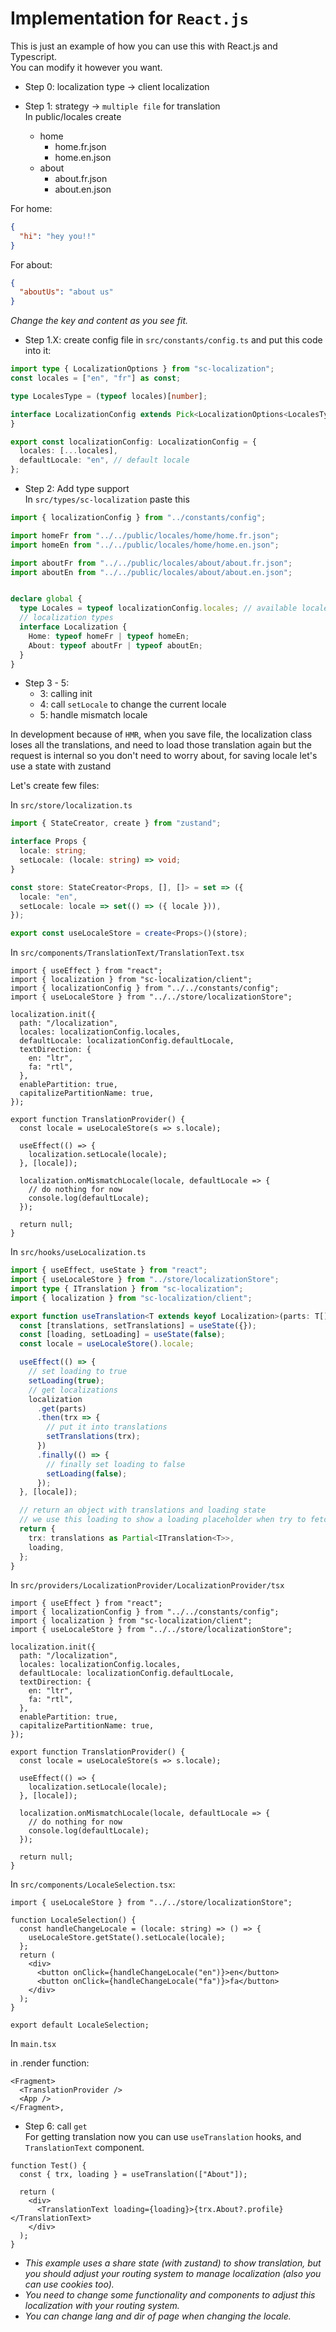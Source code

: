 # Implementation for `React.js`
This is just an example of how you can use this with React.js and Typescript.<br>
You can modify it however you want.

- Step 0: localization type -> client localization

- Step 1: strategy -> `multiple file` for translation <br>
In public/locales create
  - home
    - home.fr.json
    - home.en.json
  - about
    - about.fr.json
    - about.en.json

For home:

```json
{
  "hi": "hey you!!"
}
```
For about:

```json
{
  "aboutUs": "about us"
}
```


*Change the key and content as you see fit.*

- Step 1.X: create config file in `src/constants/config.ts` and put this code into it:

```ts
import type { LocalizationOptions } from "sc-localization";
const locales = ["en", "fr"] as const;

type LocalesType = (typeof locales)[number];

interface LocalizationConfig extends Pick<LocalizationOptions<LocalesType>, "locales" | "defaultLocale"> {
}

export const localizationConfig: LocalizationConfig = {
  locales: [...locales],
  defaultLocale: "en", // default locale
};
```

- Step 2: Add type support <br>
In `src/types/sc-localization` paste this

```ts
import { localizationConfig } from "../constants/config";

import homeFr from "../../public/locales/home/home.fr.json";
import homeEn from "../../public/locales/home/home.en.json";

import aboutFr from "../../public/locales/about/about.fr.json";
import aboutEn from "../../public/locales/about/about.en.json";


declare global {
  type Locales = typeof localizationConfig.locales; // available locale
  // localization types
  interface Localization {
    Home: typeof homeFr | typeof homeEn;
    About: typeof aboutFr | typeof aboutEn;
  }  
}
```

- Step 3 - 5:
  - 3: calling init
  - 4: call `setLocale` to change the current locale
  - 5: handle mismatch locale

In development because of `HMR`, when you save file, the localization class loses all the translations, and need to load those translation again but the request is internal so you don't need to worry about, for saving locale let's use a state with zustand<br>

Let's create few files: <br>

In `src/store/localization.ts`

```ts
import { StateCreator, create } from "zustand";

interface Props {
  locale: string;
  setLocale: (locale: string) => void;
}

const store: StateCreator<Props, [], []> = set => ({
  locale: "en",
  setLocale: locale => set(() => ({ locale })),
});

export const useLocaleStore = create<Props>()(store);
```



In `src/components/TranslationText/TranslationText.tsx`

```tsx
import { useEffect } from "react";
import { localization } from "sc-localization/client";
import { localizationConfig } from "../../constants/config";
import { useLocaleStore } from "../../store/localizationStore";

localization.init({
  path: "/localization",
  locales: localizationConfig.locales,
  defaultLocale: localizationConfig.defaultLocale,
  textDirection: {
    en: "ltr",
    fa: "rtl",
  },
  enablePartition: true,
  capitalizePartitionName: true,
});

export function TranslationProvider() {
  const locale = useLocaleStore(s => s.locale);

  useEffect(() => {
    localization.setLocale(locale);
  }, [locale]);

  localization.onMismatchLocale(locale, defaultLocale => {
    // do nothing for now
    console.log(defaultLocale);
  });

  return null;
}
```

In `src/hooks/useLocalization.ts`

```ts
import { useEffect, useState } from "react";
import { useLocaleStore } from "../store/localizationStore";
import type { ITranslation } from "sc-localization";
import { localization } from "sc-localization/client";

export function useTranslation<T extends keyof Localization>(parts: T[]) {
  const [translations, setTranslations] = useState({});
  const [loading, setLoading] = useState(false);
  const locale = useLocaleStore().locale;

  useEffect(() => {
    // set loading to true
    setLoading(true);
    // get localizations
    localization
      .get(parts)
      .then(trx => {
        // put it into translations
        setTranslations(trx);
      })
      .finally(() => {
        // finally set loading to false
        setLoading(false);
      });
  }, [locale]);

  // return an object with translations and loading state
  // we use this loading to show a loading placeholder when try to fetch translation
  return {
    trx: translations as Partial<ITranslation<T>>,
    loading,
  };
}
```

In `src/providers/LocalizationProvider/LocalizationProvider/tsx`

```tsx
import { useEffect } from "react";
import { localizationConfig } from "../../constants/config";
import { localization } from "sc-localization/client";
import { useLocaleStore } from "../../store/localizationStore";

localization.init({
  path: "/localization",
  locales: localizationConfig.locales,
  defaultLocale: localizationConfig.defaultLocale,
  textDirection: {
    en: "ltr",
    fa: "rtl",
  },
  enablePartition: true,
  capitalizePartitionName: true,
});

export function TranslationProvider() {
  const locale = useLocaleStore(s => s.locale);

  useEffect(() => {
    localization.setLocale(locale);
  }, [locale]);

  localization.onMismatchLocale(locale, defaultLocale => {
    // do nothing for now
    console.log(defaultLocale);
  });

  return null;
}
```

In `src/components/LocaleSelection.tsx`:
```tsx
import { useLocaleStore } from "../../store/localizationStore";

function LocaleSelection() {
  const handleChangeLocale = (locale: string) => () => {
    useLocaleStore.getState().setLocale(locale);
  };
  return (
    <div>
      <button onClick={handleChangeLocale("en")}>en</button>
      <button onClick={handleChangeLocale("fa")}>fa</button>
    </div>
  );
}

export default LocaleSelection;
```

In `main.tsx` <br>

in .render function:


```tsx
<Fragment>
  <TranslationProvider />
  <App />
</Fragment>,
```

- Step 6: call `get`<br>
For getting translation now you can use `useTranslation` hooks, and `TranslationText` component.


```tsx
function Test() {
  const { trx, loading } = useTranslation(["About"]);

  return (
    <div>
      <TranslationText loading={loading}>{trx.About?.profile}</TranslationText>
    </div>
  );
}
```

- *This example uses a share state (with zustand) to show translation, but you should adjust your routing system to manage localization (also you can use cookies too).*
- *You need to change some functionality and components to adjust this localization with your routing system.*
- *You can change lang and dir of page when changing the locale.*